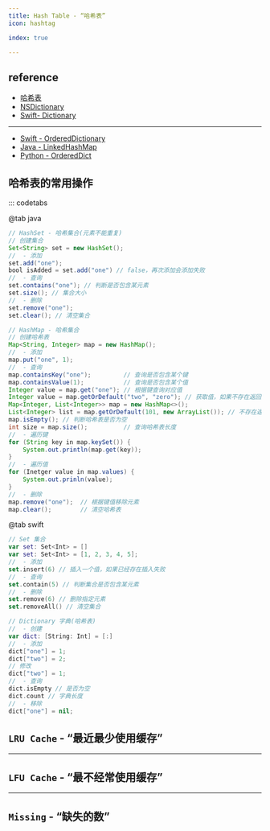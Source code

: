```yaml
---
title: Hash Table - “哈希表”
icon: hashtag

index: true

---
```


<!-- more -->

## reference

- [哈希表](https://visualgo.net/zh/hashtable/print)
- [NSDictionary](https://github.com/apple/swift-corelibs-foundation/blob/main/CoreFoundation/Collections.subproj/CFDictionary.c)
- [Swift- Dictionary](https://github.com/apple/swift/blob/main/stdlib/public/core/Dictionary.swift)

------ 
<!-- `Ordered Hash Table` - “有序哈希表” -->

- [Swift - OrderedDictionary](https://github.com/apple/swift-collections/blob/main/Sources/OrderedCollections/OrderedDictionary/OrderedDictionary.swift)
- [Java - LinkedHashMap](https://github.com/openjdk/jdk/blob/master/src/java.base/share/classes/java/util/LinkedHashMap.java)
- [Python - OrderedDict](https://github.com/python/cpython/blob/main/Lib/collections/__init__.py#L83)

## 哈希表的常用操作

::: codetabs

@tab java
```java
// HashSet - 哈希集合(元素不能重复)
// 创建集合
Set<String> set = new HashSet();
//  - 添加
set.add("one");
bool isAdded = set.add("one") // false，再次添加会添加失败
//  - 查询
set.contains("one"); // 判断是否包含某元素
set.size(); // 集合大小
//  - 删除
set.remove("one");
set.clear(); // 清空集合

// HashMap - 哈希集合
// 创建哈希表
Map<String, Integer> map = new HashMap();
//  - 添加
map.put("one", 1);
//  - 查询
map.containsKey("one");         // 查询是否包含某个键
map.containsValue(1);           // 查询是否包含某个值
Integer value = map.get("one"); // 根据键查询对应值
Integer value = map.getOrDefault("two", "zero"); // 获取值，如果不存在返回默认值
Map<Integer, List<Integer>> map = new HashMap<>();
List<Integer> list = map.getOrDefault(101, new ArrayList()); // 不存在返回默认值
map.isEmpty(); // 判断哈希表是否为空
int size = map.size();          // 查询哈希表长度
//  - 遍历键
for (String key in map.keySet()) {
    System.out.println(map.get(key));
}
//  - 遍历值
for (Inetger value in map.values) {
    System.out.prinln(value);
}
//  - 删除
map.remove("one");  // 根据键值移除元素
map.clear();        // 清空哈希表
```

@tab swift
```swift
// Set 集合
var set: Set<Int> = []
var set: Set<Int> = [1, 2, 3, 4, 5];
//  - 添加
set.insert(6) // 插入一个值，如果已经存在插入失败
//  - 查询
set.contain(5) // 判断集合是否包含某元素
//  - 删除
set.remove(6) // 删除指定元素
set.removeAll() // 清空集合

// Dictionary 字典(哈希表)
//  - 创建
var dict: [String: Int] = [:]
//  - 添加
dict["one"] = 1;
dict["two"] = 2;
// 修改
dict["two"] = 1;
//  - 查询
dict.isEmpty // 是否为空
dict.count // 字典长度
//  - 移除
dict["one"] = nil;
```

## `LRU Cache` - “最近最少使用缓存”

<!-- @include: @leetcode/problems/0x0100.md#0146 -->

------

## `LFU Cache` - “最不经常使用缓存”

<!-- @include: @leetcode/problems/0x0400.md#0460 -->

------

## `Missing` - “缺失的数”

<!-- 🟢 丢失的数字 -->
<!-- @include: @leetcode/problems/0x0200.md#0268 -->

<!-- 🟢 找到所有数组中消失的数字 -->
<!-- @include: @leetcode/problems/0x0400.md#0448 -->

<!-- 🟢 错误的集合 -->
<!-- @include: @leetcode/problems/0x0600.md#0645 -->

<!-- 🟠 寻找重复数 -->
<!-- @include: @leetcode/problems/0x0200.md#0287 -->

<!-- 🟠 数组中重复的数据 -->
<!-- @include: @leetcode/problems/0x0400.md#0442 -->

<!-- 🔴 缺失的第一个正数 -->
<!-- @include: @leetcode/problems/0x0000.md#0041 -->